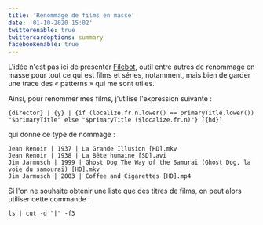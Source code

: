 ```yaml
---
title: 'Renommage de films en masse'
date: '01-10-2020 15:02'
twitterenable: true
twittercardoptions: summary
facebookenable: true
---
```


L'idée n'est pas ici de présenter [Filebot](https://www.filebot.net/), outil entre autres de renommage en masse pour tout ce qui est films et séries, notamment, mais bien de garder une trace des « patterns » qui me sont utiles.

Ainsi, pour renommer mes films, j'utilise l'expression suivante&nbsp;:

```
{director} | {y} | {if (localize.fr.n.lower() == primaryTitle.lower()) "$primaryTitle" else "$primaryTitle ($localize.fr.n)"} [{hd}]
```

qui donne ce type de nommage&nbsp;:

```
Jean Renoir | 1937 | La Grande Illusion [HD].mkv
Jean Renoir | 1938 | La Bête humaine [SD].avi
Jim Jarmusch | 1999 | Ghost Dog The Way of the Samurai (Ghost Dog, la voie du samouraï) [HD].mkv
Jim Jarmusch | 2003 | Coffee and Cigarettes [HD].mp4
```

Si l'on ne souhaite obtenir une liste que des titres de films, on peut alors utiliser cette commande&nbsp;:

```shell
ls | cut -d "|" -f3
```
